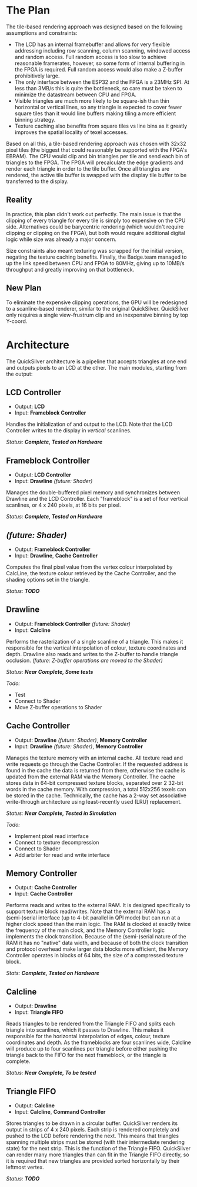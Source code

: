 # The Plan

The tile-based rendering approach was designed based on the following assumptions and constraints:

- The LCD has an internal framebuffer and allows for very flexible addressing including row scanning, column scanning, windowed access and random access. Full random access is too slow to achieve reasonable framerates, however, so some form of internal buffering in the FPGA is required. Full random access would also make a Z-buffer prohibitively large.
- The only interface between the ESP32 and the FPGA is a 23MHz SPI. At less than 3MB/s this is quite the bottleneck, so care must be taken to minimize the datastream between CPU and FPGA.
- Visible triangles are much more likely to be square-ish than thin horizontal or vertical lines, so any triangle is expected to cover fewer square tiles than it would line buffers making tiling a more efficient binning strategy.
- Texture caching also benefits from square tiles vs line bins as it greatly improves the spatial locality of texel accesses.

Based on all this, a tile-based rendering approach was chosen with 32x32 pixel tiles (the biggest that could reasonably be supported with the FPGA's EBRAM). The CPU would clip and bin triangles per tile and send each bin of triangles to the FPGA. The FPGA will precalculate the edge gradients and render each triangle in order to the tile buffer. Once all triangles are rendered, the active tile buffer is swapped with the display tile buffer to be transferred to the display.

## Reality

In practice, this plan didn't work out perfectly. The main issue is that the clipping of every triangle for every tile is simply too expensive on the CPU side. Alternatives could be barycentric rendering (which wouldn't require clipping or clipping on the FPGA), but both would require additional digital logic while size was already a major concern.

Size constraints also meant texturing was scrapped for the initial version, negating the texture caching benefits. Finally, the Badge.team managed to up the link speed between CPU and FPGA to 80MHz, giving up to 10MB/s throughput and greatly improving on that bottleneck.

## New Plan

To eliminate the expensive clipping operations, the GPU will be redesigned to a scanline-based renderer, similar to the original QuickSilver. QuickSilver only requires a single view-frustrum clip and an inexpensive binning by top Y-coord.


# Architecture

The QuickSilver architecture is a pipeline that accepts triangles at one end and outputs pixels to an LCD at the other. The main modules, starting from the output:

## LCD Controller
- Output: **LCD**
- Input: **Frameblock Controller**

Handles the initialization of and output to the LCD. Note that the LCD Controller writes to the display in *vertical* scanlines.

*Status: **Complete, Tested on Hardware***

## Frameblock Controller
- Output: **LCD Controller**
- Input: **Drawline** *(future: Shader)*

Manages the double-buffered pixel memory and synchronizes between Drawline and the LCD Controller. Each "frameblock" is a set of four vertical scanlines, or 4 x 240 pixels, at 16 bits per pixel.

*Status: **Complete, Tested on Hardware***

## *(future: Shader)*
- Output: **Frameblock Controller**
- Input: **Drawline**, **Cache Controller**

Computes the final pixel value from the vertex colour interpolated by CalcLine, the texture colour retrieved by the Cache Controller, and the shading options set in the triangle.

*Status: **TODO***

## Drawline
- Output: **Frameblock Controller** *(future: Shader)*
- Input: **Calcline**

Performs the rasterization of a single scanline of a triangle. This makes it responsible for the vertical interpolation of colour, texture coordinates and depth. Drawline also reads and writes to the Z-buffer to handle triangle occlusion. *(future: Z-buffer operations are moved to the Shader)*

*Status: **Near Complete, Some tests***

*Todo:*
- Test
- Connect to Shader
- Move Z-buffer operations to Shader

## Cache Controller
- Output: **Drawline** *(future: Shader)*, **Memory Controller**
- Input: **Drawline** *(future: Shader)*, **Memory Controller**

Manages the texture memory with an internal cache. All texture read and write requests go through the Cache Controller. If the requested address is found in the cache the data is returned from there, otherwise the cache is updated from the external RAM via the Memory Controller.
The cache stores data in 64-bit compressed texture blocks, separated over 2 32-bit words in the cache memory. With compression, a total 512x256 texels can be stored in the cache.
Technically, the cache has a 2-way set associative write-through architecture using least-recently used (LRU) replacement.

*Status: **Near Complete, Tested in Simulation***

*Todo:*
- Implement pixel read interface
- Connect to texture decompression
- Connect to Shader
- Add arbiter for read and write interface

## Memory Controller
- Output: **Cache Controller**
- Input: **Cache Controller**

Performs reads and writes to the external RAM. It is designed specifically to support texture block read/writes. Note that the external RAM has a (semi-)serial interface (up to 4-bit parallel in QPI mode) but can run at a higher clock speed than the main logic. The RAM is clocked at exactly twice the frequency of the main clock, and the Memory Controller logic implements the clock transition. 
Because of the (semi-)serial nature of the RAM it has no "native" data width, and because of both the clock transition and protocol overhead make larger data blocks more efficient, the Memory Controller operates in blocks of 64 bits, the size of a compressed texture block.

*Stats: **Complete, Tested on Hardware***

## Calcline
- Output: **Drawline**
- Input: **Triangle FIFO**

Reads triangles to be rendered from the Triangle FIFO and splits each triangle into scanlines, which it passes to Drawline. This makes it responsible for the horizontal interpolation of edges, colour, texture coordinates and depth. As the frameblocks are four scanlines wide, Calcline will produce up to four scanlines per triangle before either pushing the triangle back to the FIFO for the next frameblock, or the triangle is complete.

*Status: **Near Complete, To be tested***

## Triangle FIFO
- Output: **Calcline**
- Input: **Calcline**, **Command Controller**

Stores triangles to be drawn in a circular buffer. QuickSilver renders its output in strips of 4 x 240 pixels. Each strip is rendered completely and pushed to the LCD before rendering the next. This means that triangles spanning multiple strips must be stored (with their intermediate rendering state) for the next strip. This is the function of the Triangle FIFO.
QuickSilver can render many more triangles than can fit in the Triangle FIFO directly, so it is required that new triangles are provided sorted horizontally by their leftmost vertex.

*Status: **TODO***